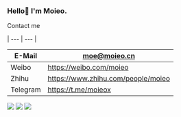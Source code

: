 ### Hello👋 I'm Moieo.

Contact me

| --- | --- |

| E-Mail | moe@moieo.cn |
| --- | --- |
| Weibo | https://weibo.com/moieo |
| Zhihu | https://www.zhihu.com/people/moieo |
| Telegram | https://t.me/moieox |


<img src="https://github-profile-summary-cards.vercel.app/api/cards/profile-details?username=moieo&theme=vue" />

<img src="https://github-readme-stats.vercel.app/api?username=moieo&show_icons=true&icon_color=CE1D2D&text_color=718096&bg_color=ffffff&hide_title=true" />

<img src="https://github-readme-stats.vercel.app/api/top-langs/?username=moieo&layout=compact"/>
